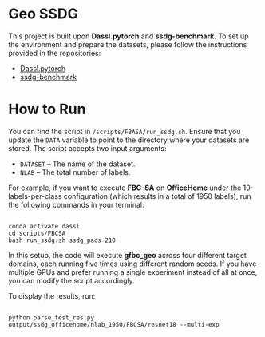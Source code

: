 # Geo SSDG
<p>This project is built upon <strong>Dassl.pytorch</strong> and <strong>ssdg-benchmark</strong>. To set up the environment and prepare the datasets, please follow the instructions provided in the repositories:</p>

<ul>
    <li><a href="https://github.com/KaiyangZhou/Dassl.pytorch">Dassl.pytorch</a></li>
    <li><a href="https://github.com/KaiyangZhou/ssdg-benchmark">ssdg-benchmark</a></li>
</ul>

<h1>How to Run</h1>

<p>You can find the script in <code>/scripts/FBASA/run_ssdg.sh</code>. Ensure that you update the <code>DATA</code> variable to point to the directory where your datasets are stored. The script accepts two input arguments:</p>

<ul>
    <li><code>DATASET</code> – The name of the dataset.</li>
    <li><code>NLAB</code> – The total number of labels.</li>
</ul>

<p>For example, if you want to execute <strong>FBC-SA</strong> on <strong>OfficeHome</strong> under the 10-labels-per-class configuration (which results in a total of 1950 labels), run the following commands in your terminal:</p>

<pre><code>
conda activate dassl
cd scripts/FBCSA
bash run_ssdg.sh ssdg_pacs 210
</code></pre>

<p>In this setup, the code will execute <strong>gfbc_geo</strong> across four different target domains, each running five times using different random seeds. If you have multiple GPUs and prefer running a single experiment instead of all at once, you can modify the script accordingly.</p>

<p>To display the results, run:</p>

<pre><code>
python parse_test_res.py output/ssdg_officehome/nlab_1950/FBCSA/resnet18 --multi-exp
</code></pre>
